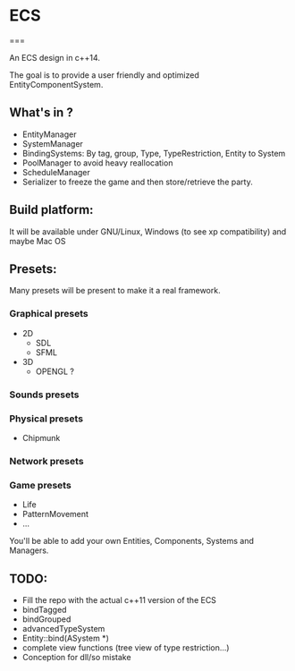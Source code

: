 # ECS
===

An ECS design in c++14.

The goal is to provide a user friendly and optimized EntityComponentSystem.

## What's in ?
- EntityManager
- SystemManager
- BindingSystems: By tag, group, Type, TypeRestriction, Entity to System
- PoolManager to avoid heavy reallocation
- ScheduleManager
- Serializer to freeze the game and then store/retrieve the party.

## Build platform:
It will be available under GNU/Linux, Windows (to see xp compatibility) and maybe Mac OS

## Presets:
Many presets will be present to make it a real framework.
### Graphical presets
  - 2D
    - SDL
    - SFML
  - 3D
    - OPENGL ?
    
### Sounds presets

### Physical presets
  - Chipmunk
  
### Network presets

### Game presets
  - Life
  - PatternMovement
  - ...

You'll be able to add your own Entities, Components, Systems and Managers.

## TODO:
- Fill the repo with the actual c++11 version of the ECS
- bindTagged
- bindGrouped
- advancedTypeSystem
- Entity::bind(ASystem *)
- complete view functions (tree view of type restriction...)
- Conception for dll/so mistake
